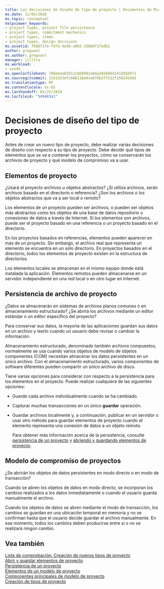```yaml
---
title: Las decisiones de diseño de tipo de proyecto | Documentos de Microsoft
ms.date: 11/04/2016
ms.topic: conceptual
helpviewer_keywords:
- project types, project file persistence
- project types, commitment mechanics
- project types, items
- project types, design decisions
ms.assetid: f68671fe-fd7a-4e56-a0b5-330b0f1fedb1
author: gregvanl
ms.author: gregvanl
manager: jillfra
ms.workload:
- vssdk
ms.openlocfilehash: 706bbda01912c660982a84a385686d1418566971
ms.sourcegitcommit: 2193323efc608118e0ce6f6b2ff532f158245d56
ms.translationtype: MT
ms.contentlocale: es-ES
ms.lasthandoff: 01/25/2019
ms.locfileid: "54948341"
---
```

# <a name="project-type-design-decisions"></a>Decisiones de diseño del tipo de proyecto
Antes de crear un nuevo tipo de proyecto, debe realizar varias decisiones de diseño con respecto a su tipo de proyecto. Debe decidir qué tipos de elementos que se va a contener los proyectos, cómo se conservarán los archivos de proyecto y qué modelo de compromiso va a usar.  
  
## <a name="project-items"></a>Elementos de proyecto  
 ¿Usará el proyecto archivos u objetos abstractos? ¿Si utiliza archivos, serán archivos basado en el directorio o referencia? ¿Son los archivos o los objetos abstractos que va a ser local o remoto?  
  
 Los elementos de un proyecto pueden ser archivos, o pueden ser objetos más abstractos como los objetos de una base de datos repositorio o conexiones de datos a través de Internet. Si los elementos son archivos, puede ser el proyecto basado en una referencia o un proyecto basado en el directorio.  
  
 En los proyectos basados en referencias, elementos pueden aparecer en más de un proyecto. Sin embargo, el archivo real que representa un elemento se encuentra en un solo directorio. En proyectos basados en el directorio, todos los elementos de proyecto existen en la estructura de directorios.  
  
 Los elementos locales se almacenan en el mismo equipo donde está instalada la aplicación. Elementos remotos pueden almacenarse en un servidor independiente en una red local o en otro lugar en Internet.  
  
## <a name="project-file-persistence"></a>Persistencia de archivo de proyecto  
 ¿Datos se almacenarán en sistemas de archivos planos comunes o en almacenamiento estructurado? ¿Se abrirá los archivos mediante un editor estándar o un editor específico del proyecto?  
  
 Para conservar sus datos, la mayoría de las aplicaciones guardan sus datos en un archivo y leerlo cuando un usuario debe revisar o cambiar la información.  
  
 Almacenamiento estructurado, denominado también archivos compuestos, normalmente se usa cuando varios objetos de modelo de objetos componentes (COM) necesitan almacenar los datos persistentes en un único archivo. Con el almacenamiento estructurado, varios componentes de software diferentes pueden compartir un único archivo de disco.  
  
 Tiene varias opciones para considerar con respecto a la persistencia para los elementos en el proyecto. Puede realizar cualquiera de las siguientes opciones:  
  
- Guarde cada archivo individualmente cuando se ha cambiado.  
  
- Capturar muchas transacciones en un único **guardar** operación.  
  
- Guardar archivos localmente y, a continuación, publicar en un servidor o usar otro método para guardar elementos de proyecto cuando el elemento representa una conexión de datos a un objeto remoto.  
  
  Para obtener más información acerca de la persistencia, consulte [persistencia de un proyecto](../../extensibility/internals/project-persistence.md) y [abriendo y guardando elementos de proyecto](../../extensibility/internals/opening-and-saving-project-items.md).  
  
## <a name="project-commitment-model"></a>Modelo de compromiso de proyectos  
 ¿Se abrirán los objetos de datos persistentes en modo directo o en modo de transacción?  
  
 Cuando se abren los objetos de datos en modo directo, se incorporan los cambios realizados a los datos inmediatamente o cuando el usuario guarda manualmente el archivo.  
  
 Cuando los objetos de datos se abren mediante el modo de transacción, los cambios se guardan en una ubicación temporal en memoria y no se confirman hasta que el usuario decide guardar el archivo manualmente. En ese momento, todos los cambios deben producirse entre sí o no se realizará ningún cambio.  
  
## <a name="see-also"></a>Vea también  
 [Lista de comprobación: Creación de nuevos tipos de proyecto](../../extensibility/internals/checklist-creating-new-project-types.md)   
 [Abrir y guardar elementos de proyecto](../../extensibility/internals/opening-and-saving-project-items.md)   
 [Persistencia de un proyecto](../../extensibility/internals/project-persistence.md)   
 [Elementos de un modelo de proyecto](../../extensibility/internals/elements-of-a-project-model.md)   
 [Componentes principales de modelo de proyecto](../../extensibility/internals/project-model-core-components.md)   
 [Creación de tipos de proyecto](../../extensibility/internals/creating-project-types.md)
